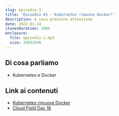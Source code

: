```yaml
---
slug: episodio-1
title: 'Episodio #1 - Kubernetes rimuove Docker!'
description: A cosa prestare attenzione
date: 2022-01-14
itunesDuration: 3004
enclosure:
  file: episodio-1.mp3
  size: 24032640
---
```


## Di cosa parliamo

- Kubernetes e Docker

## Link ai contenuti

- [Kubernetes rimuove Docker](https://kubernetes.io/blog/2022/04/07/upcoming-changes-in-kubernetes-1-24/)
- [Cloud Field Day 16](https://techfieldday.com/event/cfd16/)
